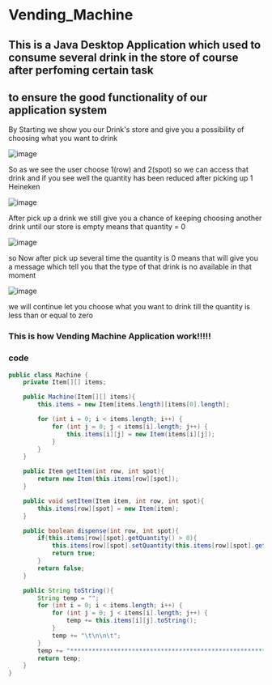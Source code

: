 # Vending_Machine
## This is a Java Desktop Application which used to consume several drink in the store of course after perfoming certain task
  ##  to ensure the good functionality of our application system
  
  By Starting we show you our Drink's store and give you a possibility of choosing what you want to drink 
  
  ![image](https://user-images.githubusercontent.com/103323625/193039690-b5bb7550-9384-455f-a3f0-fb1c9d8bd54b.png)

So as we see the user choose 1(row) and 2(spot) so we can access that drink and if you see well the quantity has been reduced after picking up 1 Heineken 


![image](https://user-images.githubusercontent.com/103323625/193040331-fc0a986d-e6d0-458e-adce-36abe30eb3e1.png)


After pick up a drink we still give you a chance of keeping choosing another drink until our store is empty means that quantity = 0

![image](https://user-images.githubusercontent.com/103323625/193041175-0b2a4dbf-5f92-411b-a1c9-8b7fb08134ae.png)

so Now after pick up several time the quantity is 0 means that will give you a message which tell you that the type of 
 that drink is no available in that moment
 
 ![image](https://user-images.githubusercontent.com/103323625/193041901-1cdf0ed1-d202-414e-a369-f88bb6bd195d.png)

we will continue let you choose  what you want to drink till  the quantity is less than or equal to zero

### This is how Vending Machine Application work!!!!!


### code
```java
public class Machine {
    private Item[][] items;

    public Machine(Item[][] items){
        this.items = new Item[items.length][items[0].length];

        for (int i = 0; i < items.length; i++) {
            for (int j = 0; j < items[i].length; j++) {
                this.items[i][j] = new Item(items[i][j]);
            }
        }
    }

    public Item getItem(int row, int spot){
        return new Item(this.items[row][spot]);
    }

    public void setItem(Item item, int row, int spot){
        this.items[row][spot] = new Item(item);
    }

    public boolean dispense(int row, int spot){
        if(this.items[row][spot].getQuantity() > 0){
            this.items[row][spot].setQuantity(this.items[row][spot].getQuantity() - 1);
            return true;
        }
        return false;
    }

    public String toString(){
        String temp = "";
        for (int i = 0; i < items.length; i++) {
            for (int j = 0; j < items[i].length; j++) {
                temp += this.items[i][j].toString();
            }
            temp += "\t\n\n\t";
        }
        temp += "******************************************************";
        return temp;
    }
}


```
